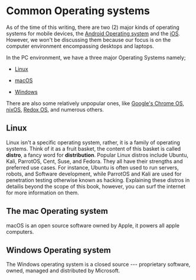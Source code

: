 # Common Operating systems

As of the time of this writing, there are two (2) major kinds of operating systems for mobile devices, the [Android Operating system](https://source.android.com/) and
the [iOS](https://en.wikipedia.org/wiki/IOS). However, we won't be discussing them because our focus is on the computer environment encompassing desktops and laptops.

In the PC environment, we have a three major Operating Systems namely;

- [Linux](https://en.wikipedia.org/wiki/Linux)

- [macOS](https://en.wikipedia.org/wiki/MacOS)

- [Windows](https://www.prepbytes.com/blog/operating-system/windows-operating-system/)

There are also some relatively unpopular ones, like
[Google's Chrome OS](https://chromeos.google/), [nixOS](https://nixos.org/), [Redox OS](https://www.redox-os.org/), and numerous others.

## Linux

Linux isn't a specific operating system, rather, it is a family of operating systems. Think of it as a fruit basket, the content of this basket is called **distro**, a fancy word for **distribution**. Popular Linux distros include Ubuntu, Kali, ParrotOS, Cent, Suse, and Fedora. They all have their strengths and preferred use cases. For instance, Ubuntu is often used to run servers, robots, and Software development, while ParrotOS and Kali are used for penetration testing otherwise known as hacking. Explaining these distros in detailis beyond the scope of this book, however, you can surf the internet for more information on them.

## The mac Operating system

macOS is an open source software owned by Apple, it powers all apple computers.

## Windows Operating system

The Windows operating system is a closed source --- proprietary software, owned, managed and distributed by Microsoft.

[^uses-of-android]: <https://www.spiceworks.com/tech/tech-general/articles/android-os/>
